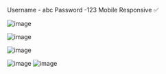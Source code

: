 Username - abc Password -123
Mobile Responsive ✅


![image](https://github.com/user-attachments/assets/f51eb964-6fa4-4ce5-aa07-0f87d9853018)

![image](https://github.com/user-attachments/assets/aa0af858-1cb6-49f3-a9b7-d22cf23b2c21)

![image](https://github.com/user-attachments/assets/f79cdf8d-13c3-468a-9368-136f55092a87)

![image](https://github.com/user-attachments/assets/e8e627fe-2eb1-4e65-a334-e3dfcb5ef7be)
![image](https://github.com/user-attachments/assets/2a75b6a1-2193-425e-bf7c-b4cac3c96b45)


